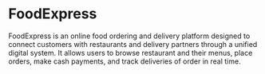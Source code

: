 # FoodExpress
FoodExpress is an online food ordering and delivery platform designed to connect customers  with restaurants and delivery partners through a unified digital system.  It allows users to browse restaurant and their menus, place orders,  make cash payments, and track deliveries of order in real time.
